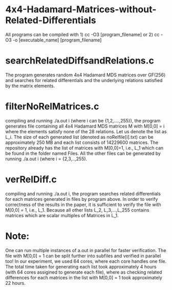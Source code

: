# 4x4-Hadamard-Matrices-without-Related-Differentials

All programs can be compiled with 1) cc -O3 [program_filename] or 2) cc -O3 -o [executable_name] [program_filename] 

searchRelatedDiffsandRelations.c
================================
The program generates random 4x4 Hadamard MDS matrices over GF(256) and searches for related differentials and the underlying relations satisfied by the matrix elements.

filterNoRelMatrices.c
=====================
compiling and running ./a.out i (where i can be {1,2,....,255}), the program generates file containing all 4x4 Hadamard MDS matrices M with M[0,0] = i where the elements satisfy none of the 28 relations. Let us denote the list as L_i. The size of each generated list (denoted as noRelfile[i].txt) can be approximately 250 MB and each list consists of 14229600 matrices. The repository already has the list of matrices with M[0,0]=1, i.e., L_1 which can be found in the folder named Files. All the other files can be generated by running ./a.out i (where i = {2,3,..,255).

verRelDiff.c
============
compiling and running ./a.out i, the program searches related differentials for each matrices generated in files by program above. In order to verify correctness of the results in the paper, it is sufficient to verify the file with M[0,0] = 1, i.e., L_1. Because all other lists L_2, L_3,...,L_255 contains matrices which are scalar multiples of Matrices in L_1.

Note:
====
One can run multiple instances of a.out in parallel for faster verification. The file with M[0,0] = 1 can be split further into subfiles and verified in parallel too! In our experiment, we used 64 cores, where each core handles one file. The total time taken for generating each list took approximately 4 hours (with 64 cores assigined to generate each file), where as checking related differences for each matrices in the list with M[0,0] = 1 took approximately 22 hours.
